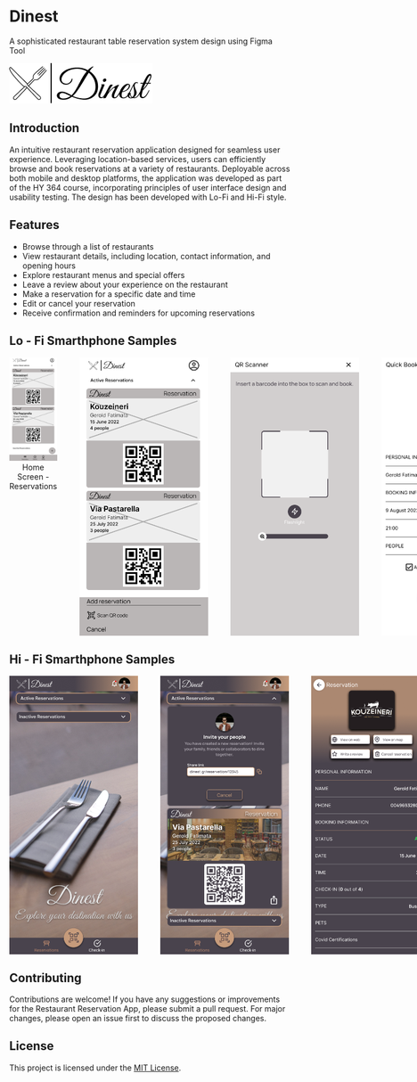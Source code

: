 # Dinest
A sophisticated restaurant table reservation system design using Figma Tool

![App Logo](Hi-Fi/Logo.png)

## Introduction

An intuitive restaurant reservation application designed for seamless user experience. Leveraging location-based services, users can efficiently browse and book reservations at a variety of restaurants. Deployable across both mobile and desktop platforms, the application was developed as part of the HY 364 course, incorporating principles of user interface design and usability testing. The design has been developed with Lo-Fi and Hi-Fi style.

## Features

- Browse through a list of restaurants
- View restaurant details, including location, contact information, and opening hours
- Explore restaurant menus and special offers
- Leave a review about your experience on the restaurant
- Make a reservation for a specific date and time
- Edit or cancel your reservation
- Receive confirmation and reminders for upcoming reservations


## Lo - Fi Smarthphone Samples
<div style="display: flex;  gap: 40px;">
    <div style="text-align: center; height: 500px;">
        <img src="Lo-Fi\01_Mobile_Reservations.png" >
        <figcaption>Home Screen - Reservations</figcaption>
    </div>
    <img src="Lo-Fi\02_Mobile_Add_Reservation.png" height="500">
    <img src="Lo-Fi\04_Mobile_QR_Scanner.png" height="500">
    <img src="Lo-Fi\05_Mobile_Quick_Booking.png" height="500">
    <img src="Lo-Fi\06_Mobile_Success_Booking.png" height="500">
</div>


## Hi - Fi Smarthphone Samples


<div style="display: flex;  gap: 40px;">
    <img src="Hi-Fi\01_mobile_homepage_reservations.png" height="500">
    <img src="Hi-Fi\02_mobile_homepage_active_reservations.png" height="500">
    <img src="Hi-Fi\03_mobile_reservation_details.png" height="500">
    <img src="Hi-Fi\05_mobile_reservation_review.png" height="500">
    <img src="Hi-Fi\05_mobile_reservation_review.png" height="500">
    <img src="Hi-Fi\07_mobile_quick_booking.png" height="500">
    <img src="Hi-Fi\08_mobile_quick_booking_scanner.png" height="500">
    <img src="Hi-Fi\09_mobile_quick_booking_details.png" height="500">
    <img src="Hi-Fi\11_mobile_profile_notifications.png" height="500">
</div>


## Contributing

Contributions are welcome! If you have any suggestions or improvements for the Restaurant Reservation App, please submit a pull request. For major changes, please open an issue first to discuss the proposed changes.

## License

This project is licensed under the [MIT License](LICENSE).
